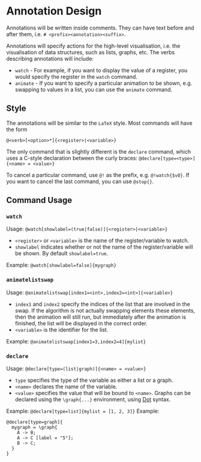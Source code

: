 Annotation Design
=================

Annotations will be written inside comments. They can have text before and after them, i.e. `# <prefix><annotation><suffix>`.

Annotations will specify actions for the high-level visualisation, i.e. the visualisation of data structures, such as lists, graphs, etc. The verbs describing annotations will include:
- `watch` - For example, if you want to display the value of a register, you would specify the register in the `watch` command.
- `animate` - If you want to specify a particular animation to be shown, e.g. swapping to values in a list, you can use the `animate` command.

Style
-----
The annotations will be similar to the `LaTeX` style. Most commands will have the form
```
@<verb>[<option>*]{<register>|<variable>}
```

The only command that is slightly different is the `declare` command, which uses a C-style declaration between the curly braces: `@declare[type=<type>]{<name> = <value>}`

To cancel a particular command, use `@!` as the prefix, e.g. `@!watch{$v0}`. If you want to cancel the last command, you can use `@stop{}`.

Command Usage
-------------
### `watch`
Usage: `@watch[showlabel=(true|false)]{<register>|<variable>}`
- `<register>` or `<variable>` is the name of the register/variable to watch.
- `showlabel` indicates whether or not the name of the register/variable will be shown. By default `showlabel=true`.

Example: `@watch[showlabel=false]{mygraph}`

### `animatelistswap`
Usage: `@animatelistswap[index1=<int>,index2=<int>]{<variable>}`
- `index1` and `index2` specify the indices of the list that are involved in the swap. If the algorithm is not actually swapping elements these elements, then the animation will still run, but immediately after the animation is finished, the list will be displayed in the correct order.
- `<variable>` is the identifier for the list.

Example: `@animatelistswap[index1=3,index2=4]{mylist}`

### `declare`
Usage: `@declare[type=(list|graph)]{<name> = <value>}`
- `type` specifies the type of the variable as either a list or a graph.
- `<name>` declares the name of the variable.
- `<value>` specifies the value that will be bound to `<name>`. Graphs can be declared using the `\graph{...}` environment, using [Dot](http://www.graphviz.org/) syntax.

Example: `@declare[type=list]{mylist = [1, 2, 3]}`
Example: 
```
@declare[type=graph]{
  mygraph = \graph{
    A -> B;
    A -> C [label = "5"];
    B -> C;
  } 
}
```


